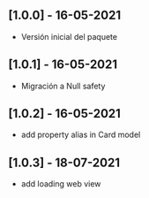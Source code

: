## [1.0.0] - 16-05-2021

* Versión inicial del paquete


## [1.0.1] - 16-05-2021

* Migración a Null safety

## [1.0.2] - 16-05-2021

* add property alias in Card model


## [1.0.3] - 18-07-2021

* add loading web view